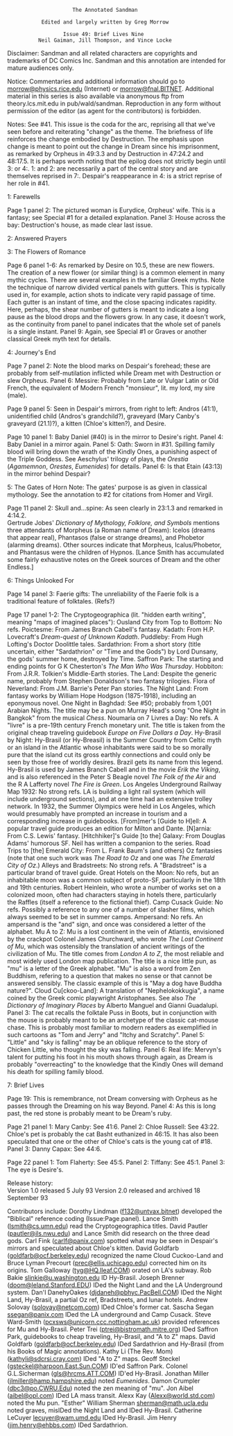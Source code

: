                          The Annotated Sandman
    
               Edited and largely written by Greg Morrow
      
                      Issue 49: Brief Lives Nine
              Neil Gaiman, Jill Thompson, and Vince Locke

Disclaimer:  Sandman and all related characters are copyrights and trademarks
of DC Comics Inc.  Sandman and this annotation are intended for mature
audiences only.

Notice:  Commentaries and additional information should go to
morrow@physics.rice.edu (Internet) or morrow@fnal.BITNET.  Additional
material in this series is also available via anonymous ftp
from theory.lcs.mit.edu in pub/wald/sandman.  Reproduction in any form without 
permission of the editor (as agent for the contributors) is forbidden.

Notes:  See #41.  This issue is the coda for the arc, reprising all that 
we've seen before and reiterating "change" as the theme.  The briefness of
life reinforces the change embodied by Destruction.  The emphasis upon
change is meant to point out the change in Dream since his imprisonment,
as remarked by Orpheus in 49:3.3 and by Destruction in 47:24.2 and 48:17.5.
	It is perhaps worth noting that the epilog does not strictly begin
until 3: or 4:.  1: and 2: are necessarily a part of the central story and
are themselves reprised in 7:.  Despair's reappearance in 4: is a strict 
reprise of her role in #41.  

1: Farewells

Page 1 panel 2:  The pictured woman is Eurydice, Orpheus' wife.  This is
a fantasy; see Special #1 for a detailed explanation.
	Panel 3:  House across the bay: Destruction's house, as made clear
last issue.

2: Answered Prayers

3: The Flowers of Romance

Page 6 panel 1-6:  As remarked by Desire on 10.5, these are new flowers. 
The creation of a new flower (or similar thing) is a common element in
many mythic cycles.  There are several examples in the familiar Greek
myths.  Note the technique of narrow divided vertical panels with gutters.
This is typically used in, for example, action shots to indicate very
rapid passage of time.  Each gutter is an instant of time, and the close
spacing indicates rapidity.  Here, perhaps, the shear number of gutters is
meant to indicate a long pause as the blood drops and the flowers grow.
In any case, it doesn't work, as the continuity from panel to panel
indicates that the whole set of panels is a single instant.
	Panel 9:  Again, see Special #1 or Graves or another classical 
Greek myth text for details.

4: Journey's End

Page 7 panel 2:  Note the blood marks on Despair's forehead; these are
probably from self-mutilation inflicted while Dream met with Destruction or
slew Orpheus.
	Panel 6:  Messire:  Probably from Late or Vulgar Latin or Old French, 
the equivalent of Modern French "monsieur", lit. my lord, my sire (male).

Page 9 panel 5:  Seen in Despair's mirrors, from right to left:  Andros
(41:1), unidentified child (Andros's grandchild?), graveyard (Mary Canby's 
graveyard (21.1)?), a kitten (Chloe's kitten?), and Desire.

Page 10 panel 1:  Baby Daniel (#40) is in the mirror to Desire's right.
	Panel 4:  Baby Daniel in a mirror again.
	Panel 5:  Oath:  Sworn in #31.  Spilling family blood will bring
down the wrath of the Kindly Ones, a punishing aspect of the Triple
Goddess.  See Aeschylus' trilogy of plays, the _Orestia_ (_Agamemnon_, 
_Orestes_, _Eumenides_) for details.
	Panel 6:  Is that Etain (43:13) in the mirror behind Despair?

5: The Gates of Horn
	Note: The gates' purpose is as given in classical mythology.  See the
annotation to #2 for citations from Homer and Virgil.

Page 11 panel 2:  Skull and...spine:  As seen clearly in 23:1.3 and
remarked in 4:14.2.  
	Gertrude Jobes' _Dictionary of Mythology, Folklore, and Symbols_
mentions three attendants of Morpheus (a Roman name of Dream):  Icelos 
(dreams that appear real), Phantasos (false or strange dreams), and 
Phobetor (alarming dreams).
	Other sources indicate that Morpheus, Icalus/Phobetor, and
Phantasus were the children of Hypnos.  [Lance Smith has accumulated some
fairly exhaustive notes on the Greek sources of Dream and the other
Endless.]

6: Things Unlooked For

Page 14 panel 3:  Faerie gifts:  The unreliability of the Faerie folk is
a traditional feature of folktales.  (Refs?)

Page 17 panel 1-2: The Cryptogeographica (lit. "hidden earth writing",
meaning "maps of imagined places"):
	Ousland City from Top to Bottom:  No refs.
	Poictesme:  From James Branch Cabell's fantasy.
	Kadath:  From H.P. Lovecraft's _Dream-quest of Unknown Kadath_.
	Puddleby:  From Hugh Lofting's Doctor Doolittle tales.
	Sardathrion:  From a short story (title uncertain, either
"Sardathrion" or "Time and the Gods") by Lord Dunsany, the
gods' summer home, destroyed by Time.
	Saffron Park:  The starting and ending points for G K Chesterton's
_The Man Who Was Thursday_.
	Hobbiton:  From J.R.R. Tolkien's Middle-Earth stories.
	The Land:  Despite the generic name, probably from Stephen
Donaldson's two fantasy trilogies.
	Flora of Neverland:  From J.M. Barrie's Peter Pan stories.
	The Night Land:  From fantasy works by William Hope Hodgson
(1875-1918), including an eponymous novel.
	One Night in Baghdad:  See #50; probably from 1,001 Arabian Nights.
The title may be a pun on Murray Head's song "One Night in Bangkok" from
the musical _Chess_.
	Noumaria on 7 Livres a Day: No refs.  A "livre" is a pre-19th
century French monetary unit.  The title is taken from the original cheap
traveling guidebook _Europe on Five Dollars a Day_.
	Hy-Brasil by Night: Hy-Brasil (or Hy-Breasil) is the Summer Country 
from Celtic myth or an island in the Atlantic whose inhabitants were said to
be so morally pure that the island cut its gross earthly connections and
could only be seen by those free of worldly desires.  Brazil gets its name 
from this legend.  Hy-Brasil is used by James Branch Cabell and in the
movie _Erik the Viking_, and is also referenced in the Peter S Beagle novel 
_The Folk of the Air_ and the R A Lafferty novel _The Fire is Green_.
	Los Angeles Underground Railway Map 1932:  No strong refs.  LA 
is building a light rail system (which will include underground sections), 
and at one time had an extensive trolley network.  In 1932, the Summer 
Olympics were held in Los Angeles, which would presumably have prompted an 
increase in tourism and a corresponding increase in guidebooks.
	[From]mer's [Guide to H]ell:  A popular travel guide produces an
edition for Milton and Dante.
	[N]arnia:  From C.S. Lewis' fantasy.
	[Hitchhiker]'s Guide [to the] Galaxy:  From Douglas Adams' humorous
SF.  Neil has written a companion to the series.
	Road Trips to [the] Emerald City:  From L. Frank Baum's (and
others) Oz fantasies (note that one such work was _The Road to Oz_ and one 
was _The Emerald City of Oz_.)
	Alleys and Bradstreets:  No strong refs.  A "Bradstreet" is a 
particular brand of travel guide.
	Great Hotels on the Moon:  No refs, but an inhabitable moon was a
common subject of proto-SF, particularly in the 18th and 19th centuries.
Robert Heinlein, who wrote a number of works set on a colonized moon, often
had characters staying in hotels there, particularly the Raffles (itself a
reference to the fictional thief).
	Camp Cusack Guide:  No refs.  Possibly a reference to any one of a
number of slasher films, which always seemed to be set in summer camps.
	Ampersand:  No refs.  An ampersand is the "and" sign, and once was
considered a letter of the alphabet.
	Mu A to Z:  Mu is a lost continent in the vein of Atlantis,
envisioned by the crackpot Colonel James Churchward, who wrote _The Lost
Continent of Mu_, which was ostensibly the translation of ancient writings
of the civilization of Mu.  The title comes from _London A to Z_, the
most reliable and most widely used London map publication.  The title is a
nice little pun, as "mu" is a letter of the Greek alphabet.  "Mu" is also a
word from Zen Buddhism, refering to a question that makes no sense or that
cannot be answered sensibly.  The classic example of this is "May a dog have 
Buddha nature?".
	Cloud Cu[ckoo-Land]:  A translation of "Nephelokokkugia", a name
coined by the Greek comic playwright Aristophanes.
	See also _The Dictionary of Imaginary Places_ by Alberto Manguel
and Gianni Guadalupi.
	Panel 3:  The cat recalls the folktale Puss in Boots, but in 
conjunction with the mouse is probably meant to be an archetype of the 
classic cat-mouse chase.  This is probably most familiar to modern readers
as exemplified in such cartoons as "Tom and Jerry" and "Itchy and
Scratchy".
	Panel 5:  "Little" and "sky is falling" may be an oblique reference
to the story of Chicken Little, who thought the sky was falling.
	Panel 6:  Real life:  Mervyn's talent for putting his foot in his
mouth shows through again, as Dream is probably "overreacting" to the
knowledge that the Kindly Ones will demand his death for spilling family
blood.

7: Brief Lives

Page 19:  This is remembrance, not Dream conversing with Orpheus as he
passes through the Dreaming on his way Beyond.
	Panel 4:  As this is long past, the red stone is probably meant to
be Dream's ruby.

Page 21 panel 1:  Mary Canby: See 41:6.
	Panel 2:  Chloe Russell: See 43:22.  Chloe's pet is probably the
cat Basht euthanized in 46:15.  It has also been speculated that one 
or the other of Chloe's cats is the young cat of #18.
	Panel 3:  Danny Capax: See 44:6.

Page 22 panel 1:  Tom Flaherty: See 45:5.
	Panel 2:  Tiffany:  See 45:1.
	Panel 3:  The eye is Desire's.

Release history:              
Version 1.0 released 5 July 93
Version 2.0 released and archived 18 September 93

Contributors include:
	Dorothy Lindman (f132@untvax.bitnet) developed the "Biblical" 
reference coding (Issue:Page.panel).
	Lance Smith (lsmith@cs.umn.edu) read the Cryptogeographica titles.
	David Pautler (pautler@ils.nwu.edu) and Lance Smith did research on
the three dead gods.
	Carl Fink (carlf@panix.com) spotted what may be seen in Despair's
mirrors and speculated about Chloe's kitten.
	David Goldfarb (goldfarb@ocf.berkeley.edu) recognized the name
Cloud Cuckoo-Land and Bruce Lyman Precourt (prec@ellis.uchicago.edu)
corrected him on its origins.
	Tom Galloway (tyg@HQ.Ileaf.COM) orated on LA's subway.
        Rob Bakie <slinkie@u.washington.edu> ID Hy-Brasil.
        Joseph Brenner (doom@leland.Stanford.EDU) IDed the Night Land and
the LA Underground system.
        Dan'l DanehyOakes (djdaneh@pbhyc.PacBell.COM) IDed the Night Land,
Hy-Brasil, a partial Oz ref, Bradstreets, and lunar hotels.
	Andrew Solovay (solovay@netcom.com) IDed Chloe's former cat.
        Sascha Segan <ssegan@panix.com> IDed the LA underground and Camp
Cusack.
	Steve Ward-Smith (pcxsws@unicorn.ccc.nottingham.ac.uk) provided
references for Mu and Hy-Brasil.
	Peter Trei (ptrei@bistromath.mitre.org) IDed Saffron Park, guidebooks
to cheap traveling, Hy-Brasil, and "A to Z" maps.
	David Goldfarb (goldfarb@ocf.berkeley.edu) IDed Sardathrion and
Hy-Brasil (from his Books of Magic annotations).
	Kathy Li (The Rev. Mom) (kathyli@sdcrsi.cray.com) IDed "A to Z"
maps.
	Geoff Steckel (gsteckel@harpoon.East.Sun.COM) ID'ed Saffron Park.
	Colonel G.L.Sicherman (gls@hrcms.ATT.COM) ID'ed Hy-Brasil.
	Jonathan Miller (jlmiller@hamp.hampshire.edu) noted _Eumenides_.
	Damon Crumpler (dbc3@po.CWRU.Edu) noted the zen meaning of "mu".
        Jon Aibel (aibel@opl.com) IDed LA mass transit.
	Alexx Kay (Alexx@world.std.com) noted the Mu pun.
	"Esther" William Sherman <sherman@math.ucla.edu> noted graves,
misIDed the Night Land and IDed Hy-Brasil.
	Catherine LeCuyer <lecuyer@wam.umd.edu> IDed Hy-Brasil.
        Jim Henry (jim.henry@ehbbs.com) IDed Sardathrion.
